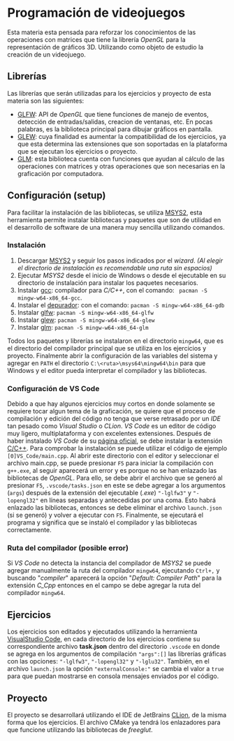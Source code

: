 
# Programación de videojuegos

Esta materia esta pensada para reforzar los conocimientos de las operaciones con matrices que tiene la librería *OpenGL* para la representación de gráficos 3D. Utilizando como objeto de estudio la creación de un videojuego.

## Librerías

Las librerías que serán utilizadas para los ejercicios y proyecto de esta materia son las siguientes:
* [GLFW](https://www.glfw.org/): API de *OpenGL* que tiene funciones de manejo de eventos, detección de entradas/salidas, creacion de ventanas, etc. En pocas palabras, es la biblioteca principal para dibujar gráficos en pantalla.
* [GLEW](http://glew.sourceforge.net/index.html): cuya finalidad es aumentar la compatibilidad de los ejercicios, ya que esta determina las extensiones que son soportadas en la plataforma que se ejecutan los ejercicios o proyecto.
* [GLM](https://glm.g-truc.net/0.9.9/index.html): esta biblioteca cuenta con funciones que ayudan al cálculo de las operaciones con matrices y otras operaciones que son necesarias en la graficación por computadora.

## Configuración (setup)

Para facilitar la instalación de las bibliotecas, se utiliza [MSYS2](https://www.msys2.org/), esta herramienta permite instalar bibliotecas y paquetes que son de utilidad en el desarrollo de software de una manera muy sencilla utilizando comandos.

### Instalación
1. Descargar [MSYS2](https://www.msys2.org/) y seguir los pasos indicados por el *wizard*.
*(Al elegir el directorio de instalación es recomendable una ruta sin espacios)*
2. Ejecutar *MSYS2* desde el inicio de Windows o desde el ejecutable en su directorio de instalación para instalar los paquetes necesarios.
3. Instalar [gcc](https://packages.msys2.org/package/mingw-w64-x86_64-gcc): compilador para *C/C++*, con el comando:
` pacman -S mingw-w64-x86_64-gcc`.
4. Instalar el [depurador](https://packages.msys2.org/package/mingw-w64-x86_64-gdb): con el comando: 
`pacman -S mingw-w64-x86_64-gdb`
5. Instalar [glfw](https://packages.msys2.org/package/mingw-w64-x86_64-glfw?repo=mingw64):
`pacman -S mingw-w64-x86_64-glfw`
6. Instalar [glew](https://packages.msys2.org/package/mingw-w64-x86_64-glew?repo=mingw64):
`pacman -S mingw-w64-x86_64-glew`
7. Instalar [glm](https://packages.msys2.org/package/mingw-w64-x86_64-glm):
`pacman -S mingw-w64-x86_64-glm`

Todos los paquetes y librerías se instalaron en el directorio `mingw64`, que es el directorio del compilador principal que se utiliza en los ejercicios y proyecto.
Finalmente abrir la configuración de las variables del sistema y agregar en `PATH` el directorio `C:\<ruta>\msys64\mingw64\bin` para que Windows y el editor pueda interpretar el compilador y las bibliotecas.

### Configuración de VS Code

Debido a que hay algunos ejercicios muy cortos en donde solamente se requiere tocar algun tema de la graficación, se quiere que el proceso de compilación y edición del código no tenga que verse retrasado por un *IDE* tan pesado como *Visual Studio* o *CLion*. *VS Code* es un editor de código muy ligero, multiplataforma y con excelentes extensiones.
Después de haber instalado *VS Code* de su [página oficial](https://code.visualstudio.com/), se debe instalar la extensión [C/C++](https://marketplace.visualstudio.com/items?itemName=ms-vscode.cpptools).
Para comprobar la instalación se puede utilizar el código de ejemplo `[0]VS_Code/main.cpp`. Al abrir este directorio con el editor y seleccionar el archivo main.cpp, se puede presionar `F5` para iniciar la compilación con `g++.exe`, al seguir aparecerá un error y es porque no se han enlazado las bibliotecas de *OpenGL*. Para ello, se debe abrir el archivo que se generó al presionar `F5`, `.vscode/tasks.json` en este se debe agregar a los argumentos (`args`) después de la extensión del ejecutable (*.exe*) `"-lglfw3"` y `"-lopengl32"` en líneas separadas y antecedidas por una coma. Esto habrá enlazado las bibliotecas, entonces se debe eliminar el archivo `launch.json` (si se generó) y volver a ejecutar con `F5`. Finalmente, se ejecutará el programa y significa que se instaló el compilador y las bibliotecas correctamente.

### Ruta del compilador (posible error)

Si *VS Code* no detecta la instancia del compilador de *MSYS2* se puede agregar manualmente la ruta del compilador `mingw64`, ejecutando `Ctrl+,` y buscando "*compiler*" aparecerá la opción "*Default: Compiler Path*" para la extensión *C_Cpp* entonces en el campo se debe agregar la ruta del compilador `mingw64`.

## Ejercicios

Los ejercicios son editados y ejecutados utilizando la herramienta [VisualStudio Code](https://code.visualstudio.com/Download), en cada directorio de los ejercicios contiene su correspondiente archivo **task.json** dentro del directorio `.vscode` en donde se agrega en los argumentos de compilación `"args":[]` las librerías gráficas con las opciones: `"-lglfw3"`, `"-lopengl32"` y `"-lglu32"`.
También, en el archivo `launch.json` la opción `"externalConsole:"` se cambia el valor a `true` para que puedan mostrarse en consola mensajes enviados por el código.

## Proyecto

El proyecto se desarrollará utilizando el IDE de JetBrains [CLion](https://www.jetbrains.com/clion/), de la misma forma que los ejercicios. El archivo CMake ya tendrá los enlazadores para que funcione utilizando las bibliotecas de *freeglut*.